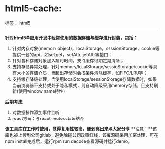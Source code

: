 # html5-cache:

标签： html5

---

**针对html5单应用开发中经常使用的数据存储与缓存进行封装，包括：**
 
 1. 针对内存对象(memory object)，localStorage，sessionStorage，cookie等提供一致的api，如set,get，setAttr,getAttr等接口；
 2. 针对各种存储对象加入超时时间，支持缓存过期定期清除；
 3. 支持存储异常处理，针对memory/localStorage/sessioStorage/cookie等具有大小的存储介质，当超出存储时会按条件清除缓存，如FIFO/LRU等；
 4. 支持缓存降级处理，当使用localStorage/sessionStorage存储数据时，如果当前浏览器不支持或处于隐私模式，则自动降级采用memory存储，且支持刷新(使用window.name特性)

**后期考虑**

 1. 对数据操作添加事件监听
 2. react方面：与react-router.state结合

**该工具库在工作时使用，觉得复用性较高，便剥离出来与大家分享**
 **注意：**该库也被上传到公司gitlab，避免触碰公司政策红线，该库源码采用加密处理，可在npm install完成后，运行npm run decode查看源码并运行demo。




